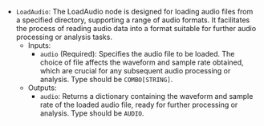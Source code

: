 - `LoadAudio`: The LoadAudio node is designed for loading audio files from a specified directory, supporting a range of audio formats. It facilitates the process of reading audio data into a format suitable for further audio processing or analysis tasks.
    - Inputs:
        - `audio` (Required): Specifies the audio file to be loaded. The choice of file affects the waveform and sample rate obtained, which are crucial for any subsequent audio processing or analysis. Type should be `COMBO[STRING]`.
    - Outputs:
        - `audio`: Returns a dictionary containing the waveform and sample rate of the loaded audio file, ready for further processing or analysis. Type should be `AUDIO`.
